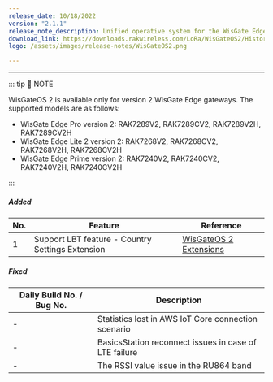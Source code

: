 ```yaml
---
release_date: 10/18/2022
version: "2.1.1"
release_note_description: Unified operative system for the WisGate Edge line that provides a feature-rich environment to access and configure the LoRaWAN gateway. The latest version of WisGateOS 2 is based on the latest version of the OpenWRT kernel for better security. WisGateOS 2 uses a simplified user interface that makes it easier to use and program. Integrated with WisDM, which allows the remote management of gateways and firmware. With extension functionality, the user can add extra features and functions to their gateways.
download_link: https://downloads.rakwireless.com/LoRa/WisGateOS2/History-Version-Release/WisGateOS2_2.1.1.zip
logo: /assets/images/release-notes/WisGateOS2.png

---
```


<rk-release-notes/>

---


::: tip 📝 NOTE

WisGateOS 2 is available only for version 2 WisGate Edge gateways.
The supported models are as follows:
 - WisGate Edge Pro version 2: RAK7289V2, RAK7289CV2, RAK7289V2H, RAK7289CV2H
 - WisGate Edge Lite 2 version 2:  RAK7268V2, RAK7268CV2, RAK7268V2H, RAK7268CV2H
 - WisGate Edge Prime version 2: RAK7240V2, RAK7240CV2, RAK7240V2H, RAK7240CV2H

:::


##### Added


| No. | Feature                                          | Reference                                                                                                                              |
| --- | ------------------------------------------------ | -------------------------------------------------------------------------------------------------------------------------------------- |
| 1   | Support LBT feature - Country Settings Extension | [WisGateOS 2 Extensions](https://docs.rakwireless.com/Product-Categories/Software-APIs-and-Libraries/WisGateOS-2-Extensions/Overview/) |

##### Fixed

| Daily Build No. / Bug No. | Description                                           |
| ------------------------- | ----------------------------------------------------- |
| -                         | Statistics lost in AWS IoT Core connection scenario   |
| -                         | BasicsStation reconnect issues in case of LTE failure |
| -                         | The RSSI value issue in the RU864 band                |